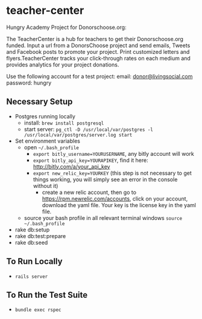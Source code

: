 teacher-center
==============

Hungry Academy Project for Donorschoose.org:

The TeacherCenter is a hub for teachers to get their Donorschoose.org funded.  Input a url from a DonorsChoose project and send emails, Tweets and Facebook posts to promote your project.  Print customized letters and flyers.TeacherCenter tracks your click-through rates on each medium and provides analytics for your project donations.

Use the following account for a test project:
email: donor@livingsocial.com
password: hungry


## Necessary Setup
  - Postgres running locally
    - install: `brew install postgresql`
    - start server: `pg_ctl -D /usr/local/var/postgres -l /usr/local/var/postgres/server.log start`
  - Set environment variables
    - open `~/.bash_profile`
      - `export bitly_username=YOURUSERNAME`, any bitly account will work
      - `export bitly_api_key=YOURAPIKEY`, find it here: http://bitly.com/a/your_api_key
      - `export new_relic_key=YOURKEY` (this step is not necessary to get things working, you will simply see an error in the console without it)
        - create a new relic account, then go to https://rpm.newrelic.com/accounts, click on your account, download the yaml file. Your key is the license key in the yaml file.
    - source your bash profile in all relevant terminal windows `source ~/.bash_profile`
  - rake db:setup
  - rake db:test:prepare
  - rake db:seed

## To Run Locally
  - `rails server`

## To Run the Test Suite
  - `bundle exec rspec`
